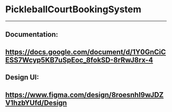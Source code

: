 # PickleballCourtBookingSystem
---
**Documentation:**
---
https://docs.google.com/document/d/1Y0GnCiCESS7Wcyp5KB7uSpEoc_8fokSD-8rRwJ8rx-4
---
**Design UI:**
---
https://www.figma.com/design/8roesnhI9wJDZV1hzbYUfd/Design
---
